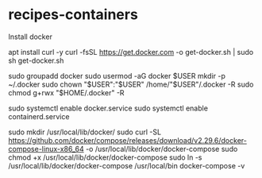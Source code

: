 # recipes-containers

Install docker

apt install curl -y 
curl -fsSL https://get.docker.com -o get-docker.sh | sudo sh get-docker.sh

sudo groupadd docker
sudo usermod -aG docker $USER
mkdir -p ~/.docker
sudo chown "$USER":"$USER" /home/"$USER"/.docker -R
sudo chmod g+rwx "$HOME/.docker" -R

sudo systemctl enable docker.service
sudo systemctl enable containerd.service


sudo mkdir /usr/local/lib/docker/
sudo curl -SL https://github.com/docker/compose/releases/download/v2.29.6/docker-compose-linux-x86_64 -o /usr/local/lib/docker/docker-compose
sudo chmod +x /usr/local/lib/docker/docker-compose
sudo ln -s /usr/local/lib/docker/docker-compose /usr/local/bin
docker-compose -v